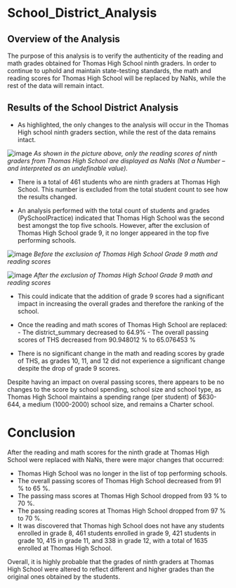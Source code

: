# School_District_Analysis

## Overview of the Analysis

The purpose of this analysis is to verify the authenticity of the reading and math grades obtained for Thomas High School ninth graders. In order to continue to uphold and maintain state-testing standards, the math and reading scores for Thomas High School will be replaced by NaNs, while the rest of the data will remain intact.

## Results of the School District Analysis

- As highlighted, the only changes to the analysis will occur in the Thomas High school ninth graders section, while the rest of the data remains intact. 

 ![image](https://user-images.githubusercontent.com/75655852/105624822-a06e8b00-5df2-11eb-9e16-df6dfec4ac5b.png)
  *As shown in the picture above, only the reading scores of ninth graders from Thomas High School are displayed as NaNs (Not a Number – and interpreted as an undefinable value).*

- There is a total of 461 students who are ninth graders at Thomas High School. This number is excluded from the total student count to see how the results changed. 

- An analysis performed with the total count of students and grades (PySchoolPractice) indicated that Thomas High School was the second best amongst the top five schools. However, after the exclusion of Thomas High School grade 9, it no longer appeared in the top five performing schools. 

![image](https://user-images.githubusercontent.com/75655852/105624923-6ce03080-5df3-11eb-96aa-14b38405bb3f.png)
*Before the exclusion of Thomas High School Grade 9 math and reading scores*

![image](https://user-images.githubusercontent.com/75655852/105624847-c8f68500-5df2-11eb-81ab-6e1cec9d1821.png)
*After the exclusion of Thomas High School Grade 9 math and reading scores*

- This could indicate that the addition of grade 9 scores had a significant impact in increasing the overall grades and therefore the ranking of the school. 

- Once the reading and math scores of Thomas High School are replaced:
        - The district_summary decreased to 64.9%
        - The overall passing scores of THS decreased from 90.948012 % to 65.076453 %
    
- There is no significant change in the math and reading scores by grade of THS, as grades 10, 11, and 12 did not experience a significant change despite the drop of grade 9 scores.

Despite having an impact on overal passing scores, there appears to be no changes to the score by school spending, school size and school type, as Thomas High School maintains a spending range (per student) of $630-644, a medium (1000-2000) school size, and remains a Charter school.

# Conclusion

After the reading and math scores for the ninth grade at Thomas High School were replaced with NaNs, there were major changes that occurred:
 - Thomas High School was no longer in the list of top performing schools.
 - The overall passing scores of Thomas High School decreased from 91 % to 65 %.
 - The passing mass scores at Thomas High School dropped from 93 % to 70 %.
 - The passing reading scores at Thomas High School dropped from 97 % to 70 %.
 - It was discovered that Thomas high School does not have any students enrolled in grade 8, 461 students enrolled in grade 9, 421 students in grade 10, 415 in grade 11, and 338 in grade 12, with a total of 1635 enrolled at Thomas High School.
 
 Overall, it is highly probable that the grades of ninth graders at Thomas High School were altered to reflect different and higher grades than the original ones obtained by the students.

